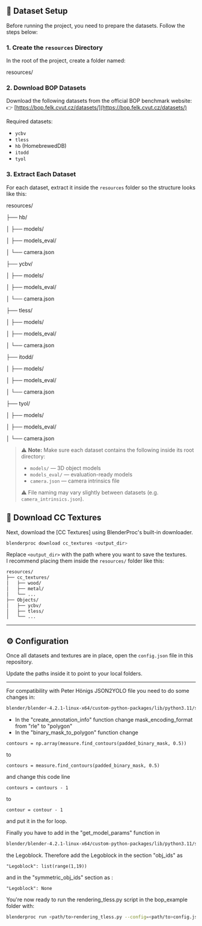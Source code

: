 ## 📁 Dataset Setup

Before running the project, you need to prepare the datasets. Follow the steps below:

### 1. Create the `resources` Directory

In the root of the project, create a folder named:

resources/


### 2. Download BOP Datasets

Download the following datasets from the official BOP benchmark website:  
👉 [https://bop.felk.cvut.cz/datasets/](https://bop.felk.cvut.cz/datasets/)

Required datasets:

- `ycbv`
- `tless`
- `hb` (HomebrewedDB)
- `itodd`
- `tyol`

### 3. Extract Each Dataset

For each dataset, extract it inside the `resources` folder so the structure looks like this:

resources/

├── hb/

│   ├── models/

│   ├── models_eval/

│   └── camera.json

├── ycbv/

│   ├── models/

│   ├── models_eval/

│   └── camera.json

├── tless/

│   ├── models/

│   ├── models_eval/

│   └── camera.json

├── itodd/

│   ├── models/

│   ├── models_eval/

│   └── camera.json

├── tyol/

│   ├── models/

│   ├── models_eval/

│   └── camera.json




> ⚠️ **Note:** Make sure each dataset contains the following inside its root directory:
> - `models/` — 3D object models  
> - `models_eval/` — evaluation-ready models  
> - `camera.json` — camera intrinsics file  
> 
> ⚠️ File naming may vary slightly between datasets (e.g. `camera_intrinsics.json`).

## 🎨 Download CC Textures

Next, download the [CC Textures] using BlenderProc's built-in downloader.

```bash
blenderproc download cc_textures <output_dir>
```

Replace `<output_dir>` with the path where you want to save the textures.  
I recommend placing them inside the `resources/` folder like this:

```bash
resources/
├── cc_textures/
│   ├── wood/
│   ├── metal/
│   └── ...
├── Objects/
│   ├── ycbv/
│   ├── tless/
│   └── ...
```

---

## ⚙️ Configuration

Once all datasets and textures are in place, open the `config.json` file in this repository.

Update the paths inside it to point to your local folders.

---
For compatibility with Peter Hönigs JSON2YOLO file you need to do some changes in:
```bash
blender/blender-4.2.1-linux-x64/custom-python-packages/lib/python3.11/site-packages/bop_toolkit_lib/pycoco_utils.py
```

- In the "create_annotation_info" function change mask_encoding_format from "rle" to "polygon"
- In the "binary_mask_to_polygon" function change
```
contours = np.array(measure.find_contours(padded_binary_mask, 0.5))
```

to
```
contours = measure.find_contours(padded_binary_mask, 0.5)
```
and change this code line
```
contours = contours - 1
```
to 
```
contour = contour - 1
```
and put it in the for loop.

Finally you have to add in the "get_model_params" function in 
```bash
blender/blender-4.2.1-linux-x64/custom-python-packages/lib/python3.11/site-packages/bop_toolkit_lib/dataset_params.py
```
the Legoblock. Therefore add the Legoblock in the section "obj_ids" as 
```
"Legoblock": list(range(1,19))
```
and in the "symmetric_obj_ids" section as :
```
"Legoblock": None
```
You're now ready to run the rendering_tless.py script in the bop_example folder with:
```bash
blenderproc run <path/to>rendering_tless.py --config=<path/to>config.json

